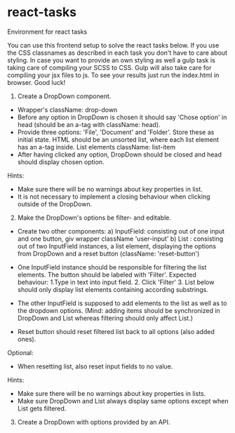 # react-tasks
Environment for react tasks

You can use this frontend setup to solve the react tasks below. If you use the CSS classnames as described in each task you don't have to care about styling. In case you want to provide an own styling as well a gulp task is taking care of compiling your SCSS to CSS.
Gulp will also take care for compiling your jsx files to js. To see your results just run the index.html in browser. Good luck!

1) Create a DropDown component.
- Wrapper's className: drop-down
- Before any option in DropDown is chosen it should say 'Chose option' in head (should be an a-tag with className: head).
- Provide three options: 'File', 'Document' and 'Folder'. Store these as initial state. HTML should be an unsorted list, where each list element has an a-tag inside. List elements className: list-item
- After having clicked any option, DropDown should be closed and head should display chosen option.

Hints:
- Make sure there will be no warnings about key properties in list.
- It is not necessary to implement a closing behaviour when clicking outside of the DropDown.


2) Make the DropDown's options be filter- and editable.
- Create two other components:
a) InputField: consisting out of one input and one button, giv wrapper className 'user-input'
b) List : consisting out of two InputField instances, a list element, displaying the options from DropDown and a reset button (className: 'reset-button')

- One InputField instance should be responsible for filtering the list elements. The button should be labeled with 'Filter'. Expected behaviour: 1.Type in text into input field. 2. Click 'Filter' 3. List below should only display list elements containing according substrings.
- The other InputField is supposed to add elements to the list as well as to the dropdown options. (Mind: adding items should be synchronized in DropDown and List whereas filtering should only affect List.)
- Reset button should reset filtered list back to all options (also added ones).

Optional:
- When resetting list, also reset input fields to no value.

Hints:
- Make sure there will be no warnings about key properties in lists.
- Make sure DropDown and List always display same options except when List gets filtered.


3) Create a DropDown with options provided by an API.



